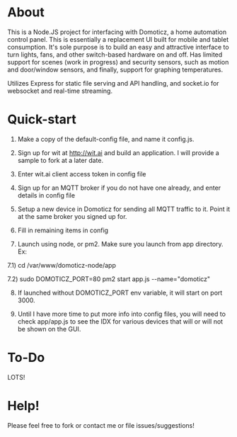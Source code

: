 # About

This is a Node.JS project for interfacing with Domoticz, a home automation control panel. This is essentially a replacement UI built for mobile and tablet consumption. It's sole purpose is to build an easy and attractive interface to turn lights, fans, and other switch-based hardware on and off. Has limited support for scenes (work in progress) and security sensors, such as motion and door/window sensors, and finally, support for graphing temperatures.

Utilizes Express for static file serving and API handling, and socket.io for websocket and real-time streaming.

# Quick-start

1) Make a copy of the default-config file, and name it config.js.

2) Sign up for wit at http://wit.ai and build an application. I will provide a sample to fork at a later date.

3) Enter wit.ai client access token in config file

4) Sign up for an MQTT broker if you do not have one already, and enter details in config file

5) Setup a new device in Domoticz for sending all MQTT traffic to it. Point it at the same broker you signed up for.

6) Fill in remaining items in config

7) Launch using node, or pm2. Make sure you launch from app directory. Ex:

7.1) cd /var/www/domoticz-node/app

7.2) sudo DOMOTICZ_PORT=80 pm2 start app.js --name="domoticz"

8) If launched without DOMOTICZ_PORT env variable, it will start on port 3000.

9) Until I have more time to put more info into config files, you will need to check app/app.js to see the IDX for various devices that will or will not be shown on the GUI.


# To-Do

LOTS!

# Help!

Please feel free to fork or contact me or file issues/suggestions!
